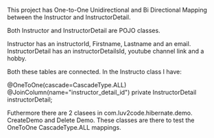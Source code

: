 This project has One-to-One Unidirectional and Bi Directional Mapping between the Instructor and InstructorDetail.

Both Instructor and InstructorDetail are POJO classes.

Instructor has an instructorId, Firstname, Lastname and an email.
InstructorDetail has an instructorDetailsId, youtube channel link and a hobby.

Both these tables are connected. In the Instructo class I have:

@OneToOne(cascade=CascadeType.ALL)	
@JoinColumn(name="instructor_detail_id")
private InstructorDetail instructorDetail;


Futhermore there are 2 clasees in com.luv2code.hibernate.demo. CreateDemo and Delete Demo. These classes are there to test the OneToOne CascadeType.ALL mappings.